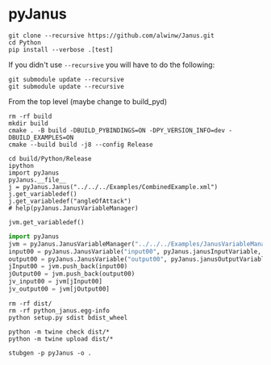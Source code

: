 # pyJanus

```console
git clone --recursive https://github.com/alwinw/Janus.git
cd Python
pip install --verbose .[test]
```

If you didn't use `--recursive` you will have to do the following:

```console
git submodule update --recursive
git submodule update --recursive
```

From the top level (maybe change to build_pyd)

```console
rm -rf build
mkdir build
cmake . -B build -DBUILD_PYBINDINGS=ON -DPY_VERSION_INFO=dev -DBUILD_EXAMPLES=ON
cmake --build build -j8 --config Release
```

```console
cd build/Python/Release
ipython
import pyJanus
pyJanus.__file__
j = pyJanus.Janus("../../../Examples/CombinedExample.xml")
j.get_variabledef()
j.get_variabledef("angleOfAttack")
# help(pyJanus.JanusVariableManager)

jvm.get_variabledef()
```

```py
import pyJanus
jvm = pyJanus.JanusVariableManager("../../../Examples/JanusVariableManagerExample.xml")
input00 = pyJanus.JanusVariable("input00", pyJanus.janusInputVariable, pyJanus.janusMandatory, "m s-1", 0.0)
output00 = pyJanus.JanusVariable("output00", pyJanus.janusOutputVariable, pyJanus.janusMandatory, "kn", 0.0)
jInput00 = jvm.push_back(input00)
jOutput00 = jvm.push_back(output00)
jv_input00 = jvm[jInput00]
jv_output00 = jvm[jOutput00]
```

```console
rm -rf dist/
rm -rf python_janus.egg-info
python setup.py sdist bdist_wheel
```

```console
python -m twine check dist/*
python -m twine upload dist/*
```

```console
stubgen -p pyJanus -o .
```
